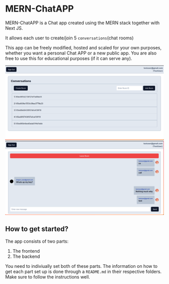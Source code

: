 # MERN-ChatAPP

MERN-ChatAPP is a Chat app created using the MERN stack together with Next JS.

It allows each user to create/join 5 `conversations`(chat rooms)

This app can be freely modified, hosted and scaled for your own purposes, whether you want a personal Chat APP or a new public app. You are also free to use this for educational purposes (if it can serve any).

<img src="./resources/img1.png" alt="img1">
<img src="./resources/img2.png" alt="img1">

## How to get started?

The app consists of two parts:

1. The frontend
2. The backend

You need to indiviually set both of these parts. The information on how to get each part set up is done through a `README.md` in their respective folders. Make sure to follow the instructions well.
